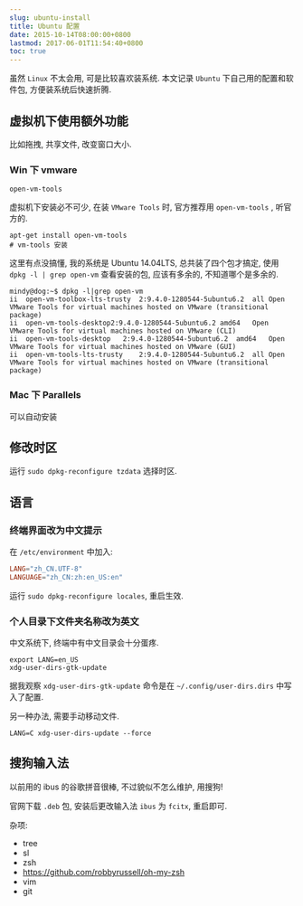 ```yaml
---
slug: ubuntu-install
title: Ubuntu 配置
date: 2015-10-14T08:00:00+0800
lastmod: 2017-06-01T11:54:40+0800
toc: true
---
```

虽然 `Linux` 不太会用, 可是比较喜欢装系统. 本文记录 `Ubuntu` 下自己用的配置和软件包, 方便装系统后快速折腾.

## 虚拟机下使用额外功能

比如拖拽, 共享文件, 改变窗口大小.

### Win 下 vmware

`open-vm-tools`

虚拟机下安装必不可少, 在装 `VMware Tools` 时, 官方推荐用 `open-vm-tools` , 听官方的.

```shell
apt-get install open-vm-tools
# vm-tools 安装
```

这里有点没搞懂, 我的系统是 Ubuntu 14.04LTS, 总共装了四个包才搞定, 使用 `dpkg -l | grep open-vm` 查看安装的包, 应该有多余的, 不知道哪个是多余的.

```shell
mindy@dog:~$ dpkg -l|grep open-vm
ii  open-vm-toolbox-lts-trusty  2:9.4.0-1280544-5ubuntu6.2  all Open VMware Tools for virtual machines hosted on VMware (transitional package)
ii  open-vm-tools-desktop2:9.4.0-1280544-5ubuntu6.2 amd64   Open VMware Tools for virtual machines hosted on VMware (CLI)
ii  open-vm-tools-desktop   2:9.4.0-1280544-5ubuntu6.2  amd64   Open VMware Tools for virtual machines hosted on VMware (GUI)
ii  open-vm-tools-lts-trusty    2:9.4.0-1280544-5ubuntu6.2  all Open VMware Tools for virtual machines hosted on VMware (transitional package)
```

### Mac 下 Parallels

可以自动安装

## 修改时区

运行 `sudo dpkg-reconfigure tzdata` 选择时区.

## 语言

### 终端界面改为中文提示

在 `/etc/environment` 中加入:

```conf
LANG="zh_CN.UTF-8"
LANGUAGE="zh_CN:zh:en_US:en"
```

运行 `sudo dpkg-reconfigure locales`, 重启生效.

### 个人目录下文件夹名称改为英文

中文系统下, 终端中有中文目录会十分蛋疼.

```shell
export LANG=en_US
xdg-user-dirs-gtk-update
```

据我观察 `xdg-user-dirs-gtk-update` 命令是在 `~/.config/user-dirs.dirs` 中写入了配置.

另一种办法, 需要手动移动文件.

```shell
LANG=C xdg-user-dirs-update --force
```

## 搜狗输入法

以前用的 ibus 的谷歌拼音很棒, 不过貌似不怎么维护, 用搜狗!

官网下载 `.deb` 包, 安装后更改输入法 `ibus` 为 `fcitx`, 重启即可.


杂项:

- tree
- sl
- zsh
- https://github.com/robbyrussell/oh-my-zsh
- vim
- git
